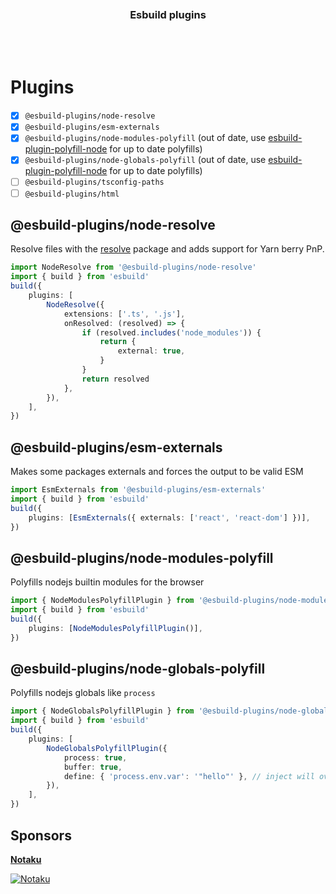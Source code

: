 <div align='center'>
    <br/>
    <br/>
    <!-- <img src='' width='320px'> -->
    <br/>
    <h3>Esbuild plugins</h3>
    <br/>
    <br/>
</div>

# Plugins

-   [x] `@esbuild-plugins/node-resolve`
-   [x] `@esbuild-plugins/esm-externals`
-   [x] `@esbuild-plugins/node-modules-polyfill` (out of date, use [esbuild-plugin-polyfill-node](https://github.com/cyco130/esbuild-plugin-polyfill-node) for up to date polyfills)
-   [x] `@esbuild-plugins/node-globals-polyfill` (out of date, use [esbuild-plugin-polyfill-node](https://github.com/cyco130/esbuild-plugin-polyfill-node) for up to date polyfills)
-   [ ] `@esbuild-plugins/tsconfig-paths`
-   [ ] `@esbuild-plugins/html`

## @esbuild-plugins/node-resolve

Resolve files with the [resolve](https://www.npmjs.com/package/resolve) package and adds support for Yarn berry PnP.

```ts
import NodeResolve from '@esbuild-plugins/node-resolve'
import { build } from 'esbuild'
build({
    plugins: [
        NodeResolve({
            extensions: ['.ts', '.js'],
            onResolved: (resolved) => {
                if (resolved.includes('node_modules')) {
                    return {
                        external: true,
                    }
                }
                return resolved
            },
        }),
    ],
})
```

## @esbuild-plugins/esm-externals

Makes some packages externals and forces the output to be valid ESM

```ts
import EsmExternals from '@esbuild-plugins/esm-externals'
import { build } from 'esbuild'
build({
    plugins: [EsmExternals({ externals: ['react', 'react-dom'] })],
})
```

## @esbuild-plugins/node-modules-polyfill

Polyfills nodejs builtin modules for the browser

```ts
import { NodeModulesPolyfillPlugin } from '@esbuild-plugins/node-modules-polyfill'
import { build } from 'esbuild'
build({
    plugins: [NodeModulesPolyfillPlugin()],
})
```

## @esbuild-plugins/node-globals-polyfill

Polyfills nodejs globals like `process`

```ts
import { NodeGlobalsPolyfillPlugin } from '@esbuild-plugins/node-globals-polyfill'
import { build } from 'esbuild'
build({
    plugins: [
        NodeGlobalsPolyfillPlugin({
            process: true,
            buffer: true,
            define: { 'process.env.var': '"hello"' }, // inject will override define, to keep env vars you must also pass define here https://github.com/evanw/esbuild/issues/660
        }),
    ],
})
```

## Sponsors

[**Notaku**](https://notaku.website)


[![Notaku](https://preview.notaku.website/github_banner.jpg)](https://notaku.website)
